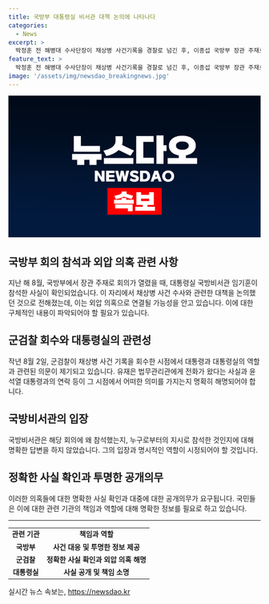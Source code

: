 ```yaml
---
title: 국방부 대통령실 비서관 대책 논의에 나타나다
categories:
  - News
excerpt: >
  박정훈 전 해병대 수사단장이 채상병 사건기록을 경찰로 넘긴 후, 이종섭 국방부 장관 주재로 VIP 격노설을 전달한 임기훈 당시 대통령실 국방비서관이 함께 회의에 참석한 것으로 확인됐다. 회의는 채상병 사건의 수사 방향과 사건 기록을 어디서 재검토할지를 논의한 자리였으며, 외압 의혹이 번질 가능성도 제기됐다. 국방부는 국방비서관의 회의 참석을 정상적인 것으로 설명했지만, 외압 의혹과 관련한 의문을 자아냈다.
feature_text: >
  박정훈 전 해병대 수사단장이 채상병 사건기록을 경찰로 넘긴 후, 이종섭 국방부 장관 주재로 VIP 격노설을 전달한 임기훈 당시 대통령실 국방비서관이 함께 회의에 참석한 것으로 확인됐다. 회의는 채상병 사건의 수사 방향과 사건 기록을 어디서 재검토할지를 논의한 자리였으며, 외압 의혹이 번질 가능성도 제기됐다. 국방부는 국방비서관의 회의 참석을 정상적인 것으로 설명했지만, 외압 의혹과 관련한 의문을 자아냈다.
image: '/assets/img/newsdao_breakingnews.jpg'
---
```


<p><img src="/assets/img/newsdao_breakingnews.jpg" alt="koreaapp 속보" /></p>

<h2 data-ke-size="size26">국방부 회의 참석과 외압 의혹 관련 사항</h2>

<p data-ke-size="size16">지난 해 8월, 국방부에서 장관 주재로 회의가 열렸을 때, 대통령실 국방비서관 임기훈이 참석한 사실이 확인되었습니다. 이 자리에서 채상병 사건 수사와 관련한 대책을 논의했던 것으로 전해졌는데, 이는 외압 의혹으로 연결될 가능성을 안고 있습니다. 이에 대한 구체적인 내용이 파악되어야 할 필요가 있습니다.</p>

<h2 data-ke-size="size26">군검찰 회수와 대통령실의 관련성</h2>

<p data-ke-size="size16">작년 8월 2일, 군검찰이 채상병 사건 기록을 회수한 시점에서 대통령과 대통령실의 역할과 관련된 의문이 제기되고 있습니다. 유재은 법무관리관에게 전화가 왔다는 사실과 윤석열 대통령과의 연락 등이 그 시점에서 어떠한 의미를 가지는지 명확히 해명되어야 합니다.</p>

<h2 data-ke-size="size26">국방비서관의 입장</h2>

<p data-ke-size="size16">국방비서관은 해당 회의에 왜 참석했는지, 누구로부터의 지시로 참석한 것인지에 대해 명확한 답변을 하지 않았습니다. 그의 입장과 명시적인 역할이 시정되어야 할 것입니다.</p>

<h2 data-ke-size="size26">정확한 사실 확인과 투명한 공개의무</h2>

<p data-ke-size="size16">이러한 의혹들에 대한 명확한 사실 확인과 대중에 대한 공개의무가 요구됩니다. 국민들은 이에 대한 관련 기관의 책임과 역할에 대해 명확한 정보를 필요로 하고 있습니다.</p>

<hr>

<table>
  <tr>
    <td style="text-align: center; height: 17px;"><b>관련 기관</b></td>
    <td style="text-align: center; height: 17px;"><b>책임과 역할</b></td>
  </tr>
  <tr>
    <td style="text-align: center; height: 17px;"><b>국방부</b></td>
    <td style="text-align: center; height: 17px;"><b>사건 대응 및 투명한 정보 제공</b></td>
  </tr>
  <tr>
    <td style="text-align: center; height: 17px;"><b>군검찰</b></td>
    <td style="text-align: center; height: 17px;"><b>정확한 사실 확인과 외압 의혹 해명</b></td>
  </tr>
  <tr>
    <td style="text-align: center; height: 17px;"><b>대통령실</b></td>
    <td style="text-align: center; height: 17px;"><b>사실 공개 및 책임 소명</b></td>
  </tr>
</table>

<p data-ke-size="size16"></p>
실시간 뉴스 속보는, <a href="https://newsdao.kr" rel="dofollow">https://newsdao.kr</a>


